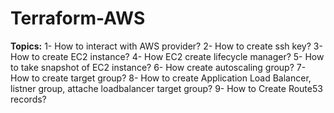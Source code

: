 # Terraform-AWS
**Topics:**
1- How to interact with AWS provider?
2- How to create ssh key?
3- How to create EC2 instance?
4- How EC2 create lifecycle manager?
5- How to take snapshot of EC2 instance?
6- How create autoscaling group?
7- How to create target group?
8- How to create Application Load Balancer, listner group, attache loadbalancer target group?
9- How to Create Route53 records?
